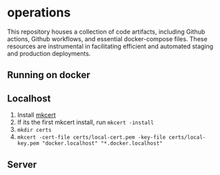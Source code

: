 # operations
This repository houses a collection of code artifacts, including Github actions, Github workflows, and essential docker-compose files. These resources are instrumental in facilitating efficient and automated staging and production deployments.

## Running on docker

## Localhost

1. Install [mkcert](https://github.com/FiloSottile/mkcert)
2. If its the first mkcert install, run `mkcert -install`
3. `mkdir certs`
4. `mkcert -cert-file certs/local-cert.pem -key-file certs/local-key.pem "docker.localhost" "*.docker.localhost"`

## Server